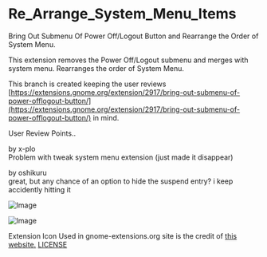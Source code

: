 # Re_Arrange_System_Menu_Items
Bring Out Submenu Of Power Off/Logout Button and Rearrange the Order of System Menu.

This extension removes the Power Off/Logout submenu and merges with system menu. Rearranges the order of System Menu.

This branch is created keeping the user reviews [https://extensions.gnome.org/extension/2917/bring-out-submenu-of-power-offlogout-button/](https://extensions.gnome.org/extension/2917/bring-out-submenu-of-power-offlogout-button/) in mind.

User Review Points..

by x-plo  
Problem with tweak system menu extension (just made it disappear)

by oshikuru  
great, but any chance of an option to hide the suspend entry? i keep accidently hitting it

![Image](https://i.stack.imgur.com/yWtPV.png)

![Image](https://i.stack.imgur.com/Q7YK7.gif)

Extension Icon Used in gnome-extensions.org site is the credit of [this website.](https://materialdesignicons.com/) [LICENSE](https://github.com/google/material-design-icons/blob/master/LICENSE)



